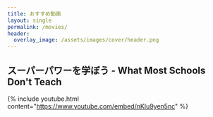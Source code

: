 ```yaml
---
title: おすすめ動画
layout: single
permalink: /movies/
header:
  overlay_image: /assets/images/cover/header.png
---
```

## スーパーパワーを学ぼう - What Most Schools Don't Teach

{% include youtube.html content="https://www.youtube.com/embed/nKIu9yen5nc" %}
